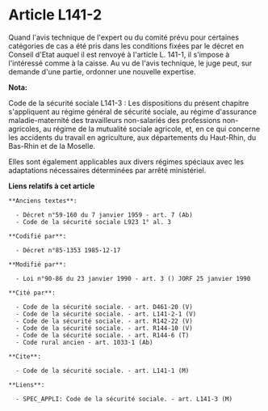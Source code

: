 # Article L141-2

Quand l'avis technique de l'expert ou du comité prévu pour certaines catégories de cas a été pris dans les conditions fixées
par le décret en Conseil d'Etat auquel il est renvoyé à l'article L. 141-1, il s'impose à l'intéressé comme à la caisse. Au
vu de l'avis technique, le juge peut, sur demande d'une partie, ordonner une nouvelle expertise.

**Nota:**

Code de la sécurité sociale L141-3 : Les dispositions du présent chapitre s'appliquent au régime général de sécurité sociale,
au régime d'assurance maladie-maternité des travailleurs non-salariés des professions non-agricoles, au régime de la
mutualité sociale agricole, et, en ce qui concerne les accidents du travail en agriculture, aux départements du Haut-Rhin, du
Bas-Rhin et de la Moselle. 

Elles sont également applicables aux divers régimes spéciaux avec les adaptations nécessaires déterminées par arrêté
ministériel.

**Liens relatifs à cet article**

	**Anciens textes**:

	  - Décret n°59-160 du 7 janvier 1959 - art. 7 (Ab)
	  - Code de la sécurité sociale L923 1° al. 3

	**Codifié par**:

	  - Décret n°85-1353 1985-12-17

	**Modifié par**:

	  - Loi n°90-86 du 23 janvier 1990 - art. 3 () JORF 25 janvier 1990

	**Cité par**:

	  - Code de la sécurité sociale. - art. D461-20 (V)
	  - Code de la sécurité sociale. - art. L141-2-1 (V)
	  - Code de la sécurité sociale. - art. R142-22 (V)
	  - Code de la sécurité sociale. - art. R144-10 (V)
	  - Code de la sécurité sociale. - art. R144-6 (T)
	  - Code rural ancien - art. 1033-1 (Ab)

	**Cite**:

	  - Code de la sécurité sociale. - art. L141-1 (M)

	**Liens**:

	  - SPEC_APPLI: Code de la sécurité sociale. - art. L141-3 (M)
